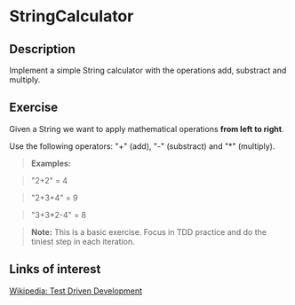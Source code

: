 # StringCalculator
## Description
Implement a simple String calculator with the operations add, substract and multiply.


## Exercise
Given a String we want to apply mathematical operations **from left to right**.

Use the following operators: "+" (add), "-" (substract) and "*" (multiply).

> **Examples:**

> "2+2" = 4

> "2+3+4" = 9

> "3+3*2-4" = 8

> **Note:** This is a basic exercise. Focus in TDD practice and do the tiniest step in each iteration.

## Links of interest
[Wikipedia: Test Driven Development](https://en.wikipedia.org/wiki/Test-driven_development)
